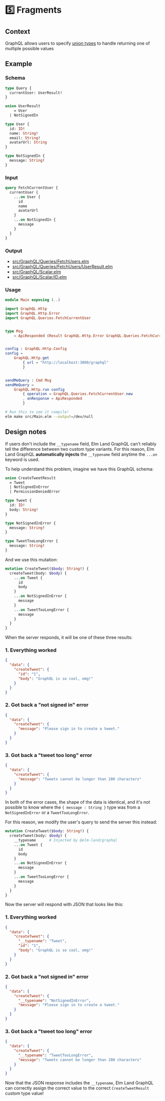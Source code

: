 # 5️⃣ Fragments

## Context

GraphQL allows users to specify [union types](https://graphql.org/learn/schema/#union-types) to handle returning one of multiple possible values

## Example

### Schema

```graphql
type Query {
  currentUser: UserResult!
}

union UserResult
	= User
  | NotSignedIn

type User {
  id: ID!
  name: String!
  email: String!
  avatarUrl: String
}

type NotSignedIn {
  message: String!
}
```

### Input

```graphql
query FetchCurrentUser {
  currentUser {
    ...on User {
      id
      name
      avatarUrl
    }
    ...on NotSignedIn {
      message
    }
  }
}
```

### Output

- [src/GraphQL/Queries/FetchUsers.elm](src/GraphQL/Queries/FetchUsers.elm)
- [src/GraphQL/Queries/FetchUsers/UserResult.elm](src/GraphQL/Queries/FetchUsers/UserResult.elm)
- [src/GraphQL/Scalar.elm](src/GraphQL/Scalar.elm)
- [src/GraphQL/Scalar/ID.elm](src/GraphQL/Scalar/ID.elm)

### Usage

```elm
module Main exposing (..)

import GraphQL.Http
import GraphQL.Http.Error
import GraphQL.Queries.FetchCurrentUser


type Msg
    = ApiResponded (Result GraphQL.Http.Error GraphQL.Queries.FetchCurrentUser.Data)


config : GraphQL.Http.Config
config =
    GraphQL.Http.get
        { url = "http://localhost:3000/graphql"
        }


sendMeQuery : Cmd Msg
sendMeQuery =
    GraphQL.Http.run config
        { operation = GraphQL.Queries.FetchCurrentUser.new
        , onResponse = ApiResponded
        }

```

```bash
# Run this to see it compile!
elm make src/Main.elm --output=/dev/null
```

## Design notes

If users don't include the `__typename` field, Elm Land GraphQL can't reliably tell the difference between two custom type variants. For this reason, Elm Land GraphQL __automatically injects__ the `__typename` field anytime the `...on` keyword is used.

To help understand this problem, imagine we have this GraphQL schema:

```graphql
union CreateTweetResult
  = Tweet
  | NotSignedInError
  | PermissionDeniedError

type Tweet {
  id: ID!
  body: String!
}

type NotSignedInError {
  message: String!
}

type TweetTooLongError {
  message: String!
}
```

And we use this mutation:

```graphql
mutation CreateTweet($body: String!) {
  createTweet(body: $body) {
    ...on Tweet {
      id
      body
    }
    ...on NotSignedInError {
      message
    }
    ...on TweetTooLongError {
      message
    }
  }
}
```

When the server responds, it will be one of these three results:

### 1. Everything worked

```json
{
  "data": {
    "createTweet": {
      "id": "1",
      "body": "GraphQL is so cool, omg!"
    }
  }
}
```

### 2. Got back a "not signed in" error

```json
{
  "data": {
    "createTweet": {
      "message": "Please sign in to create a tweet."
    }
  }
}
```

### 3. Got back a "tweet too long" error

```json
{
  "data": {
    "createTweet": {
      "message": "Tweets cannot be longer than 280 characters"
    }
  }
}
```

In both of the error cases, the shape of the data is identical, and it's not possible to know where the `{ message : String }` type was from a `NotSignedInError` or a `TweetTooLongError`.

For this reason, we modify the user's query to send the server this instead:

```graphql
mutation CreateTweet($body: String!) {
  createTweet(body: $body) {
    __typename      # Injected by @elm-land/graphql
    ...on Tweet {
      id
      body
    }
    ...on NotSignedInError {
      message
    }
    ...on TweetTooLongError {
      message
    }
  }
}
```

Now the server will respond with JSON that looks like this:


### 1. Everything worked

```json
{
  "data": {
    "createTweet": {
      "__typename": "Tweet",
      "id": "1",
      "body": "GraphQL is so cool, omg!"
    }
  }
}
```

### 2. Got back a "not signed in" error

```json
{
  "data": {
    "createTweet": {
      "__typename": "NotSignedInError",
      "message": "Please sign in to create a tweet."
    }
  }
}
```

### 3. Got back a "tweet too long" error

```json
{
  "data": {
    "createTweet": {
      "__typename": "TweetTooLongError",
      "message": "Tweets cannot be longer than 280 characters"
    }
  }
}
```

Now that the JSON response includes the `__typename`, Elm Land GraphQL can correctly assign the correct value to the correct `CreateTweetResult` custom type value!